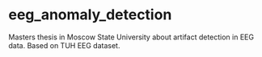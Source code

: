 # eeg_anomaly_detection
Masters thesis in Moscow State University about artifact detection in EEG data. Based on TUH EEG dataset.
